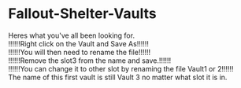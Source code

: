 # Fallout-Shelter-Vaults<br>
Heres what you've all been looking for.<br>
!!!!!!Right click on the Vault and Save As!!!!!!<br>
!!!!!!You will then need to rename the file!!!!!!<br>
!!!!!!Remove the slot3 from the name and save.!!!!!!<br>
!!!!!!You can change it to other slot by renaming the file Vault1 or 2!!!!!!<br>
The name of this first vault is still Vault 3 no matter what slot it is in.
